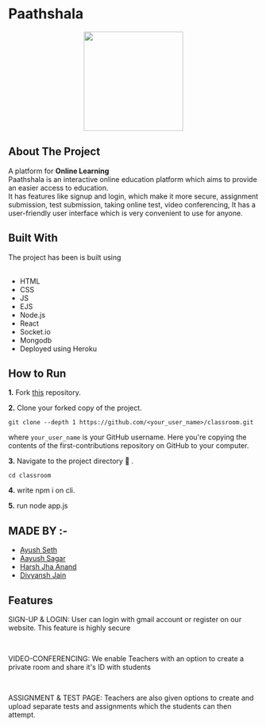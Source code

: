 # Paathshala
<!-- PROJECT LOGO -->
<p align="center">
    <img src="https://github.com/ayushseth07/classroom/blob/main/public/images/logo.png" height="200px"  align="center"/>
</p>


## About The Project

A platform for <strong>Online Learning </strong>
<br/>
Paathshala is an interactive online education platform which aims to provide an easier access to education. <br>
It has features like signup and login, which make it more secure, assignment submission, test submission, taking online test, video conferencing, 
It has a user-friendly user interface which is very convenient to use for anyone.

## Built With
The project has been is built using<br/><br/>
<ul>
<li>HTML</li>
<li>CSS</li>
<li>JS</li>
<li>EJS</li>
<li>Node.js</li>
<li>React</li>
<li>Socket.io</li>
<li>Mongodb</li>
<li>Deployed using Heroku</li>
</ul>





## How to Run

**1.**  Fork [this](https://github.com/ayushseth07/classroom) repository.   

**2.**  Clone your forked copy of the project.
```
git clone --depth 1 https://github.com/<your_user_name>/classroom.git
```
where `your_user_name` is your GitHub username. Here you're copying the contents of the first-contributions repository on GitHub to your computer.

**3.** Navigate to the project directory :file_folder: .
```
cd classroom
```
**4.** write npm i on cli.

**5.** run node app.js

## MADE BY :-
<ul>
 <li><a href="https://github.com/ayushseth07">Ayush Seth</a></li>
 <li><a href="https://github.com/ayushsagar10">Aayush Sagar</a></li>
 <li><a href="https://github.com/krazyni9e">Harsh Jha Anand</a></li>
 <li><a href="https://github.com/Divyanshj/">Divyansh Jain</a></li>
</ul>

## Features
<p>SIGN-UP & LOGIN: User can login with gmail account or register on our website. This feature is highly secure </p>
<br>
<p>VIDEO-CONFERENCING: We enable Teachers with an option to create a private room and share it's ID with students </p>
<br>
<p>ASSIGNMENT & TEST PAGE: Teachers are also given options to create and upload separate tests and assignments which the students can then attempt. </p>
